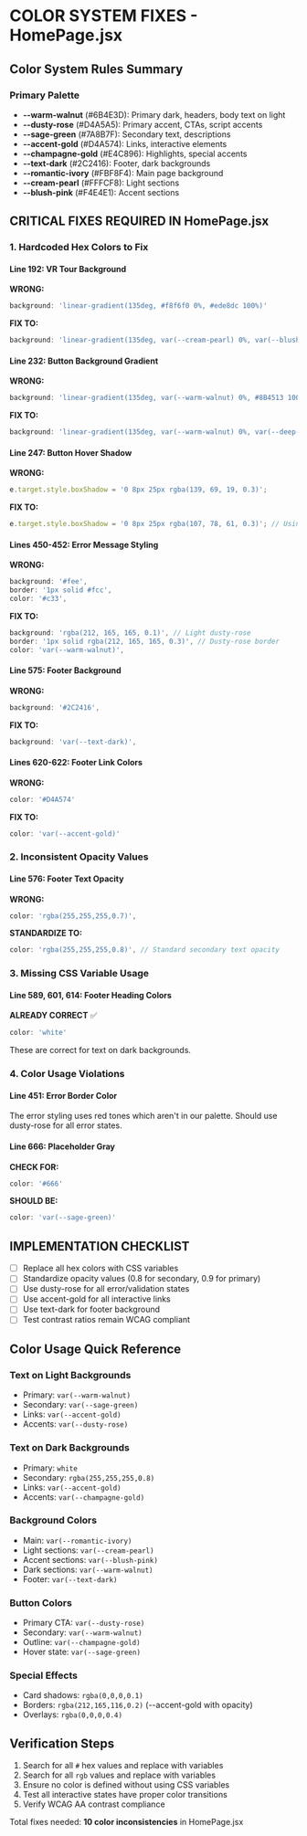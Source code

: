 # COLOR SYSTEM FIXES - HomePage.jsx

## Color System Rules Summary

### Primary Palette
- **--warm-walnut** (#6B4E3D): Primary dark, headers, body text on light
- **--dusty-rose** (#D4A5A5): Primary accent, CTAs, script accents
- **--sage-green** (#7A8B7F): Secondary text, descriptions
- **--accent-gold** (#D4A574): Links, interactive elements  
- **--champagne-gold** (#E4C896): Highlights, special accents
- **--text-dark** (#2C2416): Footer, dark backgrounds
- **--romantic-ivory** (#FBF8F4): Main page background
- **--cream-pearl** (#FFFCF8): Light sections
- **--blush-pink** (#F4E4E1): Accent sections

## CRITICAL FIXES REQUIRED IN HomePage.jsx

### 1. Hardcoded Hex Colors to Fix

#### Line 192: VR Tour Background
**WRONG:**
```jsx
background: 'linear-gradient(135deg, #f8f6f0 0%, #ede8dc 100%)'
```
**FIX TO:**
```jsx
background: 'linear-gradient(135deg, var(--cream-pearl) 0%, var(--blush-pink) 100%)'
```

#### Line 232: Button Background Gradient
**WRONG:**
```jsx
background: 'linear-gradient(135deg, var(--warm-walnut) 0%, #8B4513 100%)'
```
**FIX TO:**
```jsx
background: 'linear-gradient(135deg, var(--warm-walnut) 0%, var(--deep-brown) 100%)'
```

#### Line 247: Button Hover Shadow
**WRONG:**
```jsx
e.target.style.boxShadow = '0 8px 25px rgba(139, 69, 19, 0.3)';
```
**FIX TO:**
```jsx
e.target.style.boxShadow = '0 8px 25px rgba(107, 78, 61, 0.3)'; // Using --warm-walnut RGB
```

#### Lines 450-452: Error Message Styling
**WRONG:**
```jsx
background: '#fee',
border: '1px solid #fcc',
color: '#c33',
```
**FIX TO:**
```jsx
background: 'rgba(212, 165, 165, 0.1)', // Light dusty-rose
border: '1px solid rgba(212, 165, 165, 0.3)', // Dusty-rose border
color: 'var(--warm-walnut)',
```

#### Line 575: Footer Background
**WRONG:**
```jsx
background: '#2C2416',
```
**FIX TO:**
```jsx
background: 'var(--text-dark)',
```

#### Lines 620-622: Footer Link Colors
**WRONG:**
```jsx
color: '#D4A574'
```
**FIX TO:**
```jsx
color: 'var(--accent-gold)'
```

### 2. Inconsistent Opacity Values

#### Line 576: Footer Text Opacity
**WRONG:**
```jsx
color: 'rgba(255,255,255,0.7)',
```
**STANDARDIZE TO:**
```jsx
color: 'rgba(255,255,255,0.8)', // Standard secondary text opacity
```

### 3. Missing CSS Variable Usage

#### Line 589, 601, 614: Footer Heading Colors
**ALREADY CORRECT** ✅
```jsx
color: 'white'
```
These are correct for text on dark backgrounds.

### 4. Color Usage Violations

#### Line 451: Error Border Color
The error styling uses red tones which aren't in our palette. Should use dusty-rose for all error states.

#### Line 666: Placeholder Gray
**CHECK FOR:**
```jsx
color: '#666'
```
**SHOULD BE:**
```jsx
color: 'var(--sage-green)'
```

## IMPLEMENTATION CHECKLIST

- [ ] Replace all hex colors with CSS variables
- [ ] Standardize opacity values (0.8 for secondary, 0.9 for primary)
- [ ] Use dusty-rose for all error/validation states
- [ ] Use accent-gold for all interactive links
- [ ] Use text-dark for footer background
- [ ] Test contrast ratios remain WCAG compliant

## Color Usage Quick Reference

### Text on Light Backgrounds
- Primary: `var(--warm-walnut)`
- Secondary: `var(--sage-green)`
- Links: `var(--accent-gold)`
- Accents: `var(--dusty-rose)`

### Text on Dark Backgrounds  
- Primary: `white`
- Secondary: `rgba(255,255,255,0.8)`
- Links: `var(--accent-gold)`
- Accents: `var(--champagne-gold)`

### Background Colors
- Main: `var(--romantic-ivory)`
- Light sections: `var(--cream-pearl)`
- Accent sections: `var(--blush-pink)`
- Dark sections: `var(--warm-walnut)`
- Footer: `var(--text-dark)`

### Button Colors
- Primary CTA: `var(--dusty-rose)`
- Secondary: `var(--warm-walnut)`
- Outline: `var(--champagne-gold)`
- Hover state: `var(--sage-green)`

### Special Effects
- Card shadows: `rgba(0,0,0,0.1)`
- Borders: `rgba(212,165,116,0.2)` (--accent-gold with opacity)
- Overlays: `rgba(0,0,0,0.4)`

## Verification Steps

1. Search for all `#` hex values and replace with variables
2. Search for all `rgb` values and replace with variables
3. Ensure no color is defined without using CSS variables
4. Test all interactive states have proper color transitions
5. Verify WCAG AA contrast compliance

Total fixes needed: **10 color inconsistencies** in HomePage.jsx